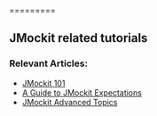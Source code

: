=========

## JMockit related tutorials


### Relevant Articles: 
- [JMockit 101](http://www.baeldung.com/jmockit-101)
- [A Guide to JMockit Expectations](http://www.baeldung.com/jmockit-expectations)
- [JMockit Advanced Topics](http://www.baeldung.com/jmockit-advanced-topics)
